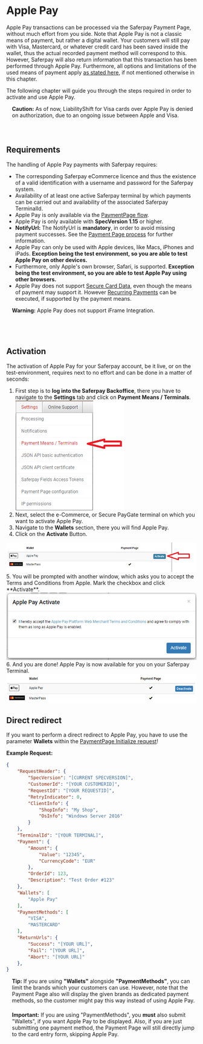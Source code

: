 # Apple Pay

Apple Pay transactions can be processed via the Saferpay Payment Page, without much effort from you side. Note that Apple Pay is not a classic means of payment, but rather a digital wallet. Your customers will still pay with Visa, Mastercard, or whatever credit card has been saved inside the wallet, thus the actual recorded payment method will correspond to this. However, Saferpay will also return information that this transaction has been performed through Apple Pay. Furthermore, all options and limitations of the used means of payment apply [as stated here](index.html#pm-functions), if not mentioned otherwise in this chapter.

The following chapter will guide you through the steps required in order to activate and use Apple Pay.

<div class="danger" style="min-height: 75px;">
  <span class="glyphicon glyphicon-remove-sign" style="color: rgb(224, 122, 105);font-size: 55px;height: 75px;float: left;margin-right: 15px;margin-top: 0;"></span>
  <p>
    <strong>Caution:</strong> As of now, LiabilityShift for Visa cards over Apple Pay is denied on authorization, due to an ongoing issue between Apple and Visa.
  </p>
</div>

## <a name="ppal-requirement"></a> Requirements

The handling of Apple Pay payments with Saferpay requires:

* The corresponding Saferpay eCommerce licence and thus the existence of a valid identification with a username and password for the Saferpay system.
* Availability of at least one active Saferpay terminal by which payments can be carried out and availability of the associated Saferpay TerminalId.
* Apple Pay is only available via the [PaymentPage flow](Integration_PP.html).
* Apple Pay is only available with **SpecVersion 1.15** or higher.
* **NotifyUrl:** The NotifyUrl is **mandatory**, in order to avoid missing payment successes. See the <a href="Integration_PP.html">Payment Page process</a> for further information.
* Apple Pay can only be used with Apple devices, like Macs, iPhones and iPads. <strong>Exception being the test environment, so you are able to test Apple Pay on other devices.</strong>
* Furthermore, only Apple's own browser, Safari, is supported. <strong>Exception being the test environment, so you are able to test Apple Pay using other browsers.</strong>
* Apple Pay does not support [Secure Card Data](scd.html), even though the means of payment may support it. However [Recurring Payments](recurring.html) can be executed, if supported by the payment means.

<div class="danger" style="min-height: 75px;">
  <span class="glyphicon glyphicon-remove-sign" style="color: rgb(224, 122, 105);font-size: 55px;height: 75px;float: left;margin-right: 15px;margin-top: 0;"></span>
  <p><strong>Warning:</strong> Apple Pay does not support iFrame Integration.</p>
</div>

## <a name="apple-activation"></a> Activation

The activation of Apple Pay for your Saferpay account, be it live, or on the test-environment, requires next to no effort and can be done in a matter of seconds:

1. First step is to **log into the Saferpay Backoffice**, there you have to navigate to the **Settings** tab and click on **Payment Means / Terminals**.
<br /><img src="https://raw.githubusercontent.com/saferpay/sndbx/master/images/applepayBO1.png" alt="Apple Pay inside the Saferpay Backoffice">
2. Next, select the e-Commerce, or Secure PayGate terminal on which you want to activate Apple Pay. 
3. Navigate to the **Wallets** section, there you will find Apple Pay.
4. Click on the <strong>Activate</strong> Button.
<img src="https://raw.githubusercontent.com/saferpay/sndbx/master/images/applepayBO2.png" alt="Apple Pay inside the Saferpay Backoffice">
5. You will be prompted with another window, which asks you to accept the Terms and Conditions from Apple. Mark the checkbox and click **Activate**.
<img src="https://raw.githubusercontent.com/saferpay/sndbx/master/images/applepayBO3.png" alt="Apple Pay inside the Saferpay Backoffice">
6. And you are done! Apple Pay is now available for you on your Saferpay Terminal.
<img src="https://raw.githubusercontent.com/saferpay/sndbx/master/images/applepayBO4.png" alt="Apple Pay inside the Saferpay Backoffice">

## <a name="apple-redirect"></a> Direct redirect

If you want to perform a direct redirect to Apple Pay, you have to use the parameter **Wallets** within the [PaymentPage Initialize request](https://saferpay.github.io/jsonapi/#Payment_v1_PaymentPage_Initialize)!

**Example Request:**
```json 
{
    "RequestHeader": {
        "SpecVersion": "[CURRENT SPECVERSION]",
        "CustomerId": "[YOUR CUSTOMERID]",
        "RequestId": "[YOUR REQUESTID]",
        "RetryIndicator": 0,
        "ClientInfo": {
            "ShopInfo": "My Shop",
            "OsInfo": "Windows Server 2016"
        }
    },
    "TerminalId": "[YOUR TERMINAL]",
    "Payment": {
        "Amount": {
            "Value": "12345",
            "CurrencyCode": "EUR"
        },
        "OrderId": 123,
        "Description": "Test Order #123"
    },
    "Wallets": [
        "Apple Pay"
    ],
    "PaymentMethods": [
        "VISA",
        "MASTERCARD"
    ],
    "ReturnUrls": {
        "Success": "[YOUR URL]",
        "Fail": "[YOUR URL]",
        "Abort": "[YOUR URL]"
    },
}

```

<div class="info" style="min-height: 75px;">
  <span class="glyphicon glyphicon-info-sign" style="color: rgb(110, 199, 215);font-size: 55px;height: 75px;float: left;margin-right: 15px;margin-top: 0;"></span>
  <p><strong>Tip:</strong> If you are using <strong>"Wallets"</strong> alongside <strong>"PaymentMethods"</strong>, you can limit the brands which your customers can use. However, note that the Payment Page also will display the given brands as dedicated payment methods, so the customer might pay this way instead of using Apple Pay.</p>
</div>

<div class="warning" style="min-height: 75px;">
  <span class="glyphicon glyphicon-exclamation-sign" style="color: rgb(240, 169, 43);font-size: 55px;float: left;height: 75px;margin-right: 15px;margin-top: 0;"></span>
  <p>
    <strong>Important:</strong> If you are using "PaymentMethods", you <strong>must</strong> also submit "Wallets", if you want Apple Pay to be displayed. Also, if you are just submitting one payment method, the Payment Page will still directly jump to the card entry form, skipping Apple Pay.
  </p>
</div>
